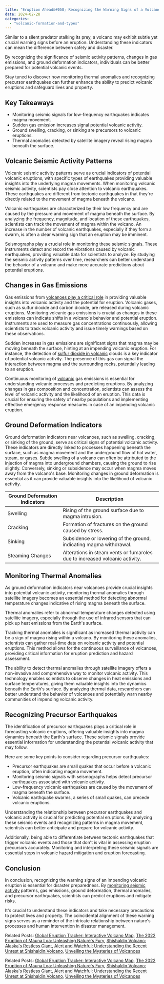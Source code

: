 ```yaml
---
title: "Eruption Ahead&#058; Recognizing the Warning Signs of a Volcano"
date: 2024-02-28
categories: 
  - "volcanic-formation-and-types"
---
```


Similar to a silent predator stalking its prey, a volcano may exhibit subtle yet crucial warning signs before an eruption. Understanding these indicators can mean the difference between safety and disaster.

By recognizing the significance of seismic activity patterns, changes in gas emissions, and ground deformation indicators, individuals can be better prepared for potential volcanic events.

Stay tuned to discover how monitoring thermal anomalies and recognizing precursor earthquakes can further enhance the ability to predict volcanic eruptions and safeguard lives and property.

## Key Takeaways

- Monitoring seismic signals for low-frequency earthquakes indicates magma movement.
- Sudden gas emission increases signal potential volcanic activity.
- Ground swelling, cracking, or sinking are precursors to volcanic eruptions.
- Thermal anomalies detected by satellite imagery reveal rising magma beneath the surface.

## Volcanic Seismic Activity Patterns

Volcanic seismic activity patterns serve as crucial indicators of potential volcanic eruptions, with specific types of earthquakes providing valuable insights into the underlying magma movements. When monitoring volcanic seismic activity, scientists pay close attention to volcanic earthquakes. These earthquakes are different from tectonic earthquakes in that they're directly related to the movement of magma beneath the volcano.

Volcanic earthquakes are characterized by their low frequency and are caused by the pressure and movement of magma beneath the surface. By analyzing the frequency, magnitude, and location of these earthquakes, scientists can track the movement of magma within the volcano. An increase in the number of volcanic earthquakes, especially if they form a swarm, is often a clear warning sign that an eruption may be imminent.

Seismographs play a crucial role in monitoring these seismic signals. These instruments detect and record the vibrations caused by volcanic earthquakes, providing valuable data for scientists to analyze. By studying the seismic activity patterns over time, researchers can better understand the behavior of a volcano and make more accurate predictions about potential eruptions.

## Changes in Gas Emissions

Gas emissions from [volcanoes play a critical role](https://magmamatters.com/the-role-of-volcanoes-in-earths-carbon-cycle-5/ "The Role Of Volcanoes In Earth’s Carbon Cycle") in providing valuable insights into volcanic activity and the potential for eruption. Volcanic gases, such as sulfur dioxide and carbon dioxide, are released during volcanic eruptions. Monitoring volcanic gas emissions is crucial as changes in these emissions can indicate shifts in a volcano's behavior and potential eruption. Instruments are used to measure gas concentrations continuously, allowing scientists to track volcanic activity and issue timely warnings based on these observations.

Sudden increases in gas emissions are significant signs that magma may be moving beneath the surface, hinting at an impending volcanic eruption. For instance, the detection of [sulfur dioxide in volcanic](https://magmamatters.com/the-environmental-impact-of-volcanic-eruptions-2/ "The Environmental Impact of Volcanic Eruptions") clouds is a key indicator of potential volcanic activity. The presence of this gas can signal the interaction between magma and the surrounding rocks, potentially leading to an eruption.

Continuous monitoring of [volcanic](https://magmamatters.com/understanding-volcanic-formation-a-comprehensive-guide/ "Understanding Volcanic Formation: A Comprehensive Guide") gas emissions is essential for understanding volcanic processes and predicting eruptions. By analyzing changes in gas composition and concentration, scientists can assess the level of volcanic activity and the likelihood of an eruption. This data is crucial for ensuring the safety of nearby populations and implementing effective emergency response measures in case of an impending volcanic eruption.

## Ground Deformation Indicators

Ground deformation indicators near volcanoes, such as swelling, cracking, or sinking of the ground, serve as critical signs of potential volcanic activity. These indicators are directly linked to processes happening beneath the surface, such as magma movement and the underground flow of hot water, steam, or gases. Subtle swelling of a volcano can often be attributed to the injection of magma into underground chambers, causing the ground to rise slightly. Conversely, sinking or subsidence may occur when magma moves away from the volcano's base. Monitoring changes in ground deformation is essential as it can provide valuable insights into the likelihood of volcanic activity.

| Ground Deformation Indicators | Description |
| --- | --- |
| Swelling | Rising of the ground surface due to magma intrusion. |
| Cracking | Formation of fractures on the ground caused by stress. |
| Sinking | Subsidence or lowering of the ground, indicating magma withdrawal. |
| Steaming Changes | Alterations in steam vents or fumaroles due to increased volcanic activity. |

## Monitoring Thermal Anomalies

As ground deformation indicators near volcanoes provide crucial insights into potential volcanic activity, monitoring thermal anomalies through satellite imagery becomes an essential method for detecting abnormal temperature changes indicative of rising magma beneath the surface.

Thermal anomalies refer to abnormal temperature changes detected using satellite imagery, especially through the use of infrared sensors that can pick up heat emissions from the Earth's surface.

Tracking thermal anomalies is significant as increased thermal activity can be a sign of magma rising within a volcano. By monitoring these anomalies, scientists can gather real-time data on volcanic activity and potential eruptions. This method allows for the continuous surveillance of volcanoes, providing critical information for eruption prediction and hazard assessment.

The ability to detect thermal anomalies through satellite imagery offers a non-invasive and comprehensive way to monitor volcanic activity. This technology enables scientists to observe changes in heat emissions and surface temperatures, giving them valuable insights into the dynamics beneath the Earth's surface. By analyzing thermal data, researchers can better understand the behavior of volcanoes and potentially warn nearby communities of impending volcanic activity.

## Recognizing Precursor Earthquakes

The identification of precursor earthquakes plays a critical role in forecasting volcanic eruptions, offering valuable insights into magma dynamics beneath the Earth's surface. These seismic signals provide essential information for understanding the potential volcanic activity that may follow.

Here are some key points to consider regarding precursor earthquakes:

- Precursor earthquakes are small quakes that occur before a volcanic eruption, often indicating magma movement.
- Monitoring seismic signals with seismographs helps detect precursor earthquakes associated with volcanic activity.
- Low-frequency volcanic earthquakes are caused by the movement of magma beneath the surface.
- Volcanic earthquake swarms, a series of small quakes, can precede volcanic eruptions.

Understanding the relationship between precursor earthquakes and volcanic activity is crucial for predicting potential eruptions. By analyzing these seismic events and recognizing patterns in magma movement, scientists can better anticipate and prepare for volcanic activity.

Additionally, being able to differentiate between tectonic earthquakes that trigger volcanic events and those that don't is vital in assessing eruption precursors accurately. Monitoring and interpreting these seismic signals are essential steps in volcanic hazard mitigation and eruption forecasting.

## Conclusion

In conclusion, recognizing the warning signs of an impending volcanic eruption is essential for disaster preparedness. By [monitoring seismic activity](https://magmamatters.com/the-art-and-science-of-volcano-monitoring/ "The Art and Science of Volcano Monitoring") patterns, gas emissions, ground deformation, thermal anomalies, and precursor earthquakes, scientists can predict eruptions and mitigate risks.

It's crucial to understand these indicators and take necessary precautions to protect lives and property. The coincidental alignment of these warning signs serves as a reminder of the intricate relationship between nature's processes and human intervention in disaster management.

Related Posts: [Global Eruption Tracker: Interactive Volcano Map](https://magmamatters.com/global-eruption-tracker-interactive-volcano-map/), [The 2022 Eruption of Mauna Loa: Unleashing Nature's Fury](https://magmamatters.com/the-2022-eruption-of-mauna-loa-unleashing-natures-fury/), [Shishaldin Volcano: Alaska's Restless Giant](https://magmamatters.com/shishaldin-volcano-alaskas-restless-giant/), [Alert and Watchful: Understanding the Recent Unrest at Shishaldin Volcano](https://magmamatters.com/alert-and-watchful-understanding-the-recent-unrest-at-shishaldin-volcano/), [Unveiling the Mysteries of Volcanoes](https://magmamatters.com/unveiling-the-mysteries-of-volcanoes/)

Related Posts: [Global Eruption Tracker: Interactive Volcano Map](https://magmamatters.com/global-eruption-tracker-interactive-volcano-map/), [The 2022 Eruption of Mauna Loa: Unleashing Nature's Fury](https://magmamatters.com/the-2022-eruption-of-mauna-loa-unleashing-natures-fury/), [Shishaldin Volcano: Alaska's Restless Giant](https://magmamatters.com/shishaldin-volcano-alaskas-restless-giant/), [Alert and Watchful: Understanding the Recent Unrest at Shishaldin Volcano](https://magmamatters.com/alert-and-watchful-understanding-the-recent-unrest-at-shishaldin-volcano/), [Unveiling the Mysteries of Volcanoes](https://magmamatters.com/unveiling-the-mysteries-of-volcanoes/)
